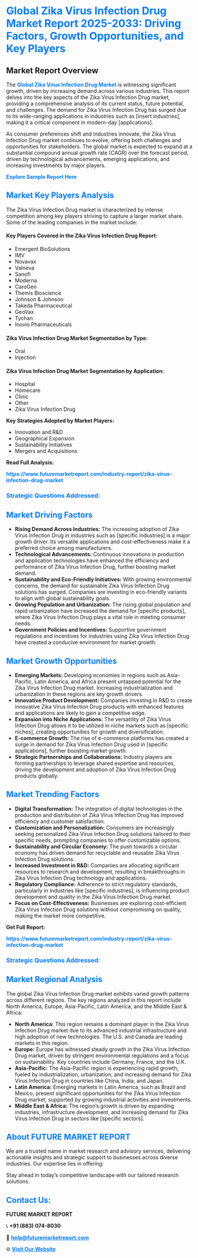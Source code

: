 <h1 style="color: #007BFF;">Global Zika Virus Infection Drug Market Report 2025-2033: Driving Factors, Growth Opportunities, and Key Players</h1>

<section id="overview">
<h2>Market Report Overview</h2>
<p>The <a href="https://www.futuremarketreport.com/industry-report/zika-virus-infection-drug-market" style="color: #007BFF; text-decoration: none;"><strong>Global Zika Virus Infection Drug Market</strong></a> is witnessing significant growth, driven by increasing demand across various industries. This report delves into the key aspects of the Zika Virus Infection Drug market, providing a comprehensive analysis of its current status, future potential, and challenges. The demand for Zika Virus Infection Drug has surged due to its wide-ranging applications in industries such as [insert industries], making it a critical component in modern-day [applications].</p>
<p>As consumer preferences shift and industries innovate, the Zika Virus Infection Drug market continues to evolve, offering both challenges and opportunities for stakeholders. The global market is expected to expand at a substantial compound annual growth rate (CAGR) over the forecast period, driven by technological advancements, emerging applications, and increasing investments by major players.</p>
</section>

<section id="overview">
<p><a href="https://www.futuremarketreport.com/request-sample/reportId=122163" style="color: #007BFF; text-decoration: none;"><strong>Explore Sample Report Here</strong></a></p>
</section>

<section id="key-players">
<h2 style="color: #007BFF;">Market Key Players Analysis</h2>
<p>The Zika Virus Infection Drug market is characterized by intense competition among key players striving to capture a larger market share. Some of the leading companies in the market include:</p>
<h4>Key Players Covered in the Zika Virus Infection Drug Report:</h4>
<ul><li>Emergent BioSolutions</li><li>IMV</li><li>Novavax</li><li>Valneva</li><li>Sanofi</li><li>Moderna</li><li>CaroGen</li><li>Themis Bioscience</li><li>Johnson &amp; Johnson</li><li>Takeda Pharmaceutical</li><li>GeoVax</li><li>Tychan</li><li>Inovio Pharmaceuticals</li></ul>
<h4>Zika Virus Infection Drug Market Segmentation by Type:</h4>
<ul><li>Oral</li><li>Injection</li></ul>

<h4>Zika Virus Infection Drug Market Segmentation by Application:</h4>
<ul><li>Hospital</li><li>Homecare</li><li>Clinic</li><li>Other</li><li>Zika Virus Infection Drug</li></ul>
<p><strong>Key Strategies Adopted by Market Players:</strong></p>
<ul>
<li>Innovation and R&D</li>
<li>Geographical Expansion</li>
<li>Sustainability Initiatives</li>
<li>Mergers and Acquisitions</li>
</ul>
</section>

<section>
<p><strong>Read Full Analysis: </strong></p><a href="https://www.futuremarketreport.com/industry-report/zika-virus-infection-drug-market" style="color: #007BFF; text-decoration: none;"><strong>https://www.futuremarketreport.com/industry-report/zika-virus-infection-drug-market</strong></a>
<h3 style="color: #007BFF;">Strategic Questions Addressed:</h3>
</section>

<section id="driving-factors">
<h2 style="color: #007BFF;">Market Driving Factors</h2>
<ul>
<li><strong>Rising Demand Across Industries:</strong> The increasing adoption of Zika Virus Infection Drug in industries such as [specific industries] is a major growth driver. Its versatile applications and cost-effectiveness make it a preferred choice among manufacturers.</li>
<li><strong>Technological Advancements:</strong> Continuous innovations in production and application technologies have enhanced the efficiency and performance of Zika Virus Infection Drug, further boosting market demand.</li>
<li><strong>Sustainability and Eco-Friendly Initiatives:</strong> With growing environmental concerns, the demand for sustainable Zika Virus Infection Drug solutions has surged. Companies are investing in eco-friendly variants to align with global sustainability goals.</li>
<li><strong>Growing Population and Urbanization:</strong> The rising global population and rapid urbanization have increased the demand for [specific products], where Zika Virus Infection Drug plays a vital role in meeting consumer needs.</li>
<li><strong>Government Policies and Incentives:</strong> Supportive government regulations and incentives for industries using Zika Virus Infection Drug have created a conducive environment for market growth.</li>
</ul>
</section>

<section id="growth-opportunities">
<h2 style="color: #007BFF;">Market Growth Opportunities</h2>
<ul>
<li><strong>Emerging Markets:</strong> Developing economies in regions such as Asia-Pacific, Latin America, and Africa present untapped potential for the Zika Virus Infection Drug market. Increasing industrialization and urbanization in these regions are key growth drivers.</li>
<li><strong>Innovative Product Development:</strong> Companies investing in R&D to create innovative Zika Virus Infection Drug products with enhanced features and applications are likely to gain a competitive edge.</li>
<li><strong>Expansion into Niche Applications:</strong> The versatility of Zika Virus Infection Drug allows it to be utilized in niche markets such as [specific niches], creating opportunities for growth and diversification.</li>
<li><strong>E-commerce Growth:</strong> The rise of e-commerce platforms has created a surge in demand for Zika Virus Infection Drug used in [specific applications], further boosting market growth.</li>
<li><strong>Strategic Partnerships and Collaborations:</strong> Industry players are forming partnerships to leverage shared expertise and resources, driving the development and adoption of Zika Virus Infection Drug products globally.</li>
</ul>
</section>

<section id="trending-factors">
<h2 style="color: #007BFF;">Market Trending Factors</h2>
<ul>
<li><strong>Digital Transformation:</strong> The integration of digital technologies in the production and distribution of Zika Virus Infection Drug has improved efficiency and customer satisfaction.</li>
<li><strong>Customization and Personalization:</strong> Consumers are increasingly seeking personalized Zika Virus Infection Drug solutions tailored to their specific needs, prompting companies to offer customizable options.</li>
<li><strong>Sustainability and Circular Economy:</strong> The push towards a circular economy has driven demand for recyclable and reusable Zika Virus Infection Drug solutions.</li>
<li><strong>Increased Investment in R&D:</strong> Companies are allocating significant resources to research and development, resulting in breakthroughs in Zika Virus Infection Drug technology and applications.</li>
<li><strong>Regulatory Compliance:</strong> Adherence to strict regulatory standards, particularly in industries like [specific industries], is influencing product development and quality in the Zika Virus Infection Drug market.</li>
<li><strong>Focus on Cost-Effectiveness:</strong> Businesses are exploring cost-efficient Zika Virus Infection Drug solutions without compromising on quality, making the market more competitive.</li>
</ul>
</section>

<section>
<p><strong>Get Full Report: </strong></p><a href="https://www.futuremarketreport.com/industry-report/zika-virus-infection-drug-market" style="color: #007BFF; text-decoration: none;"><strong>https://www.futuremarketreport.com/industry-report/zika-virus-infection-drug-market</strong></a>
<h3 style="color: #007BFF;">Strategic Questions Addressed:</h3>
</section>


<section id="regional-analysis">
<h2 style="color: #007BFF;">Market Regional Analysis</h2>
<p>The global Zika Virus Infection Drug market exhibits varied growth patterns across different regions. The key regions analyzed in this report include North America, Europe, Asia-Pacific, Latin America, and the Middle East & Africa:</p>
<ul>
<li><strong>North America:</strong> This region remains a dominant player in the Zika Virus Infection Drug market due to its advanced industrial infrastructure and high adoption of new technologies. The U.S. and Canada are leading markets in this region.</li>
<li><strong>Europe:</strong> Europe has witnessed steady growth in the Zika Virus Infection Drug market, driven by stringent environmental regulations and a focus on sustainability. Key countries include Germany, France, and the U.K.</li>
<li><strong>Asia-Pacific:</strong> The Asia-Pacific region is experiencing rapid growth, fueled by industrialization, urbanization, and increasing demand for Zika Virus Infection Drug in countries like China, India, and Japan.</li>
<li><strong>Latin America:</strong> Emerging markets in Latin America, such as Brazil and Mexico, present significant opportunities for the Zika Virus Infection Drug market, supported by growing industrial activities and investments.</li>
<li><strong>Middle East & Africa:</strong> The region’s growth is driven by expanding industries, infrastructure development, and increasing demand for Zika Virus Infection Drug in sectors like [specific sectors].</li>
</ul>
</section>

<footer>
<h2 style="color: #007BFF;">About FUTURE MARKET REPORT</h2>
<p>We are a trusted name in market research and advisory services, delivering actionable insights and strategic support to businesses across diverse industries. Our expertise lies in offering:</p>

<p>Stay ahead in today’s competitive landscape with our tailored research solutions.</p>

<h2 style="color: #007BFF;">Contact Us:</h2>
<p><strong>FUTURE MARKET REPORT</strong></p>
<p>📞 <strong>+91 (883) 074-8030</strong></p>
<p>📧 <strong><a href="mailto:help@futuremarketreport.com" style="color: #007BFF;">help@futuremarketreport.com</a></strong></p>
<p>🌐 <strong><a href="https://www.futuremarketreport.com/" style="color: #007BFF;">Visit Our Website</a></strong></p>
</footer>